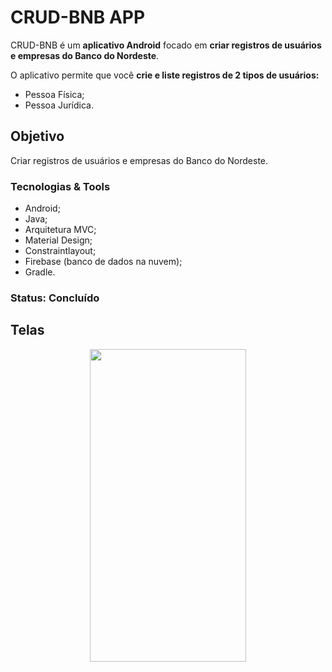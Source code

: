 # CRUD-BNB APP

CRUD-BNB é um **aplicativo Android** focado em **criar registros de usuários e empresas do Banco do Nordeste**.

O aplicativo permite que você **crie e liste registros de 2 tipos de usuários:**
* Pessoa Física;
* Pessoa Jurídica.

## Objetivo 

Criar registros de usuários e empresas do Banco do Nordeste.

### Tecnologias & Tools

* Android;
* Java;
* Arquitetura MVC;
* Material Design;
* Constraintlayout;
* Firebase (banco de dados na nuvem);
* Gradle.

### Status: Concluído

## Telas
<p align="center">
  <img src="./img/screen.png" width="250" height="500"/>
<!--  <img src="./img/justa_logo.png" width=350" height="350"/> -->
 </p>

<!-- Android App that's allow you to compare 2 list of strings and return the common strings between them -->

